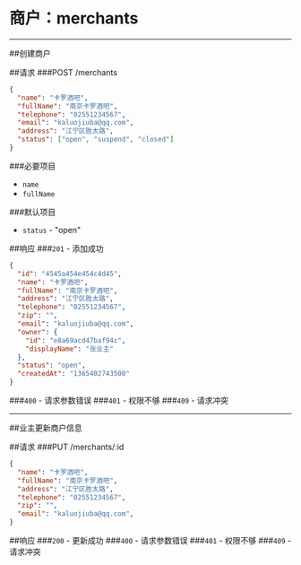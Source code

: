# 商户：merchants
***
##创建商户

##请求
###POST /merchants

```json
{
  "name": "卡罗酒吧",
  "fullName": "南京卡罗酒吧",
  "telephone": "02551234567",
  "email": "kaluojiuba@qq.com",
  "address": "江宁区胜太路",
  "status": ["open", "suspend", "closed"]
}
```
###必要项目
* `name`  
* `fullName`  

###默认项目
* `status` - "open"


##响应
###`201` - 添加成功
```json
{
  "id": "4545a454e454c4d45",
  "name": "卡罗酒吧",
  "fullName": "南京卡罗酒吧",
  "address": "江宁区胜太路",
  "telephone": "02551234567",
  "zip": "",
  "email": "kaluojiuba@qq.com",
  "owner": {
    "id": "e8a69acd47baf94c",
    "displayName": "张业主"
  },
  "status": "open",
  "createdAt": "1365402743500"
}
```
###`400` - 请求参数错误
###`401` - 权限不够
###`409` - 请求冲突
***


##业主更新商户信息

##请求
###PUT /merchants/:id

```json
{
  "name": "卡罗酒吧",
  "fullName": "南京卡罗酒吧",
  "address": "江宁区胜太路",
  "telephone": "02551234567",
  "zip": "",
  "email": "kaluojiuba@qq.com",
}
```

##响应
###`200` - 更新成功
###`400` - 请求参数错误
###`401` - 权限不够
###`409` - 请求冲突
